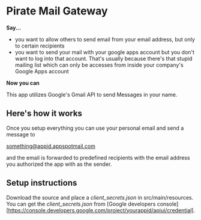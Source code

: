 # Pirate Mail Gateway

**Say...**

* you want to allow others to send email from your email address, but only to certain recipients
* you want to send your mail with your google apps account but you don't want to log into that account.
  That's usually because there's that stupid mailing list which can only be accesses from inside your
  company's Google Apps account

**Now you can**

This app utilizes Google's Gmail API to send Messages in your name. 

## Here's how it works

Once you setup everything you can use your personal email and send a message to

something@appid.appspotmail.com

and the email is forwarded to predefined recipients with the email address you authorized the app with as the sender.

## Setup instructions

Download the source and place a *client_secrets.json* in src/main/resources.
You can get the *client_secrets.json* from [Google developers console][https://console.developers.google.com/project/yourappid/apiui/credential].
